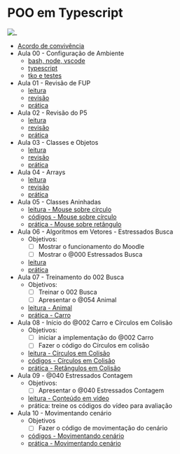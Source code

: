 # POO em Typescript

![_](https://user-images.githubusercontent.com/4747652/261453336-15fd08ae-bd69-4e17-b82b-d25f62887bee.jpg)

- [Acordo de convivência](aulas/acordo.md)
- Aula 00 - Configuração de Ambiente
  - [bash, node, vscode](aulas/config.md)
  - [typescript](aulas/typescript.md)
  - [tko e testes](aulas/tko.md)
- Aula 01 - Revisão de FUP
  - [leitura](aulas/fup_leitura.md)
  - [revisão](aulas/fup_revisao.md)
  - [prática](aulas/fup_pratica.md)
- Aula 02 - Revisão do P5
  - [leitura](aulas/p5_leitura.md)
  - [revisão](aulas/p5_revisao.md)
  - [prática](aulas/p5_pratica.md)
- Aula 03 - Classes e Objetos
  - [leitura](aulas/classes_leitura.md)
  - [revisão](aulas/classes_revisao.md)
  - [prática](aulas/classes_pratica.md)
- Aula 04 - Arrays
  - [leitura](aulas/arrays_leitura.md)
  - [revisão](aulas/arrays_revisao.md)
  - [prática](aulas/arrays_pratica.md)
- Aula 05 - Classes Aninhadas
  - [leitura - Mouse sobre círculo](aulas/vector2d_leitura.md)
  - [códigos - Mouse sobre círculo](codigos/vector2d_circulo.ts)
  - [prática - Mouse sobre retângulo](aulas/vector2d_pratica.md)
- Aula 06 - Algoritmos em Vetores - Estressados Busca
  - Objetivos:
    - [ ] Mostrar o funcionamento do Moodle
    - [ ] Mostrar o @000 Estressados Busca
  - [leitura](aulas/algoritmos_vetores_leitura.md)
  - [prática](aulas/algoritmos_vetores_pratica.md)
- Aula 07 - Treinamento do 002 Busca
  - Objetivos:
    - [ ] Treinar o 002 Busca
    - [ ] Apresentar o @054 Animal
  - [leitura - Animal](aulas/busca_leitura.md)
  - [prática - Carro](aulas/busca_pratica.md)
- Aula 08 - Início do @002 Carro e Círculos em Colisão
  - Objetivos:
    - [ ] iniciar a implementação do @002 Carro
    - [ ] Fazer o código do Círculos em colisão
  - [leitura - Círculos em Colisão](aulas/circulos-colisao-leitura.md)
  - [códigos - Círculos em Colisão](codigos/circulos_colisao.ts)
  - [prática - Retângulos em Colisão](aulas/circulos_colisao_pratica.md)
- Aula 09 - @040  Estressados Contagem
  - Objetivos:
    - [ ] Apresentar o @040 Estressados Contagem
  - [leitura - Conteúdo em vídeo](https://www.youtube.com/watch?v=yEks2RnwgeA)
  - prática: treine os códigos do vídeo para avaliação
- Aula 10 - Movimentando cenário
  - Objetivos
    - [ ] Fazer o código de movimentação do cenário
  - [códigos - Movimentando cenário](codigos/movimentando_cenario.ts)
  - [prática - Movimentando cenário](aulas/movimentando_cenario_pratica.md)
  